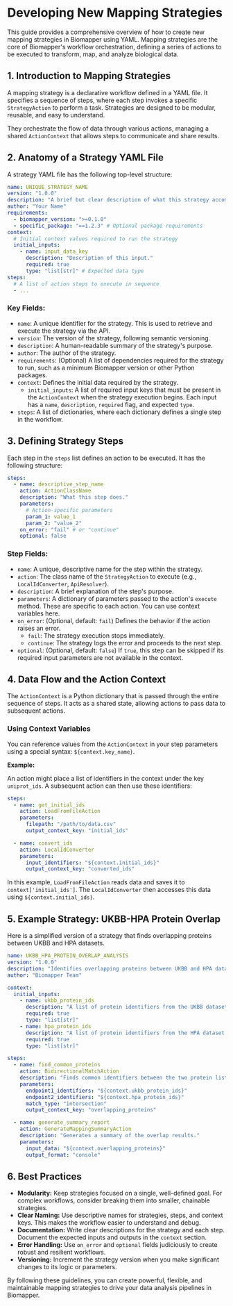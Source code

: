 # Developing New Mapping Strategies

This guide provides a comprehensive overview of how to create new mapping strategies in Biomapper using YAML. Mapping strategies are the core of Biomapper's workflow orchestration, defining a series of actions to be executed to transform, map, and analyze biological data.

## 1. Introduction to Mapping Strategies

A mapping strategy is a declarative workflow defined in a YAML file. It specifies a sequence of steps, where each step invokes a specific `StrategyAction` to perform a task. Strategies are designed to be modular, reusable, and easy to understand.

They orchestrate the flow of data through various actions, managing a shared `ActionContext` that allows steps to communicate and share results.

## 2. Anatomy of a Strategy YAML File

A strategy YAML file has the following top-level structure:

```yaml
name: UNIQUE_STRATEGY_NAME
version: "1.0.0"
description: "A brief but clear description of what this strategy accomplishes."
author: "Your Name"
requirements:
  - biomapper_version: ">=0.1.0"
  - specific_package: "==1.2.3" # Optional package requirements
context:
  # Initial context values required to run the strategy
  initial_inputs:
    - name: input_data_key
      description: "Description of this input."
      required: true
      type: "list[str]" # Expected data type
steps:
  # A list of action steps to execute in sequence
  - ...
```

### Key Fields:

-   `name`: A unique identifier for the strategy. This is used to retrieve and execute the strategy via the API.
-   `version`: The version of the strategy, following semantic versioning.
-   `description`: A human-readable summary of the strategy's purpose.
-   `author`: The author of the strategy.
-   `requirements`: (Optional) A list of dependencies required for the strategy to run, such as a minimum Biomapper version or other Python packages.
-   `context`: Defines the initial data required by the strategy.
    -   `initial_inputs`: A list of required input keys that must be present in the `ActionContext` when the strategy execution begins. Each input has a `name`, `description`, `required` flag, and expected `type`.
-   `steps`: A list of dictionaries, where each dictionary defines a single step in the workflow.

## 3. Defining Strategy Steps

Each step in the `steps` list defines an action to be executed. It has the following structure:

```yaml
steps:
  - name: descriptive_step_name
    action: ActionClassName
    description: "What this step does."
    parameters:
      # Action-specific parameters
      param_1: value_1
      param_2: "value_2"
    on_error: "fail" # or "continue"
    optional: false
```

### Step Fields:

-   `name`: A unique, descriptive name for the step within the strategy.
-   `action`: The class name of the `StrategyAction` to execute (e.g., `LocalIdConverter`, `ApiResolver`).
-   `description`: A brief explanation of the step's purpose.
-   `parameters`: A dictionary of parameters passed to the action's `execute` method. These are specific to each action. You can use context variables here.
-   `on_error`: (Optional, default: `fail`) Defines the behavior if the action raises an error.
    -   `fail`: The strategy execution stops immediately.
    -   `continue`: The strategy logs the error and proceeds to the next step.
-   `optional`: (Optional, default: `false`) If `true`, this step can be skipped if its required input parameters are not available in the context.

## 4. Data Flow and the Action Context

The `ActionContext` is a Python dictionary that is passed through the entire sequence of steps. It acts as a shared state, allowing actions to pass data to subsequent actions.

### Using Context Variables

You can reference values from the `ActionContext` in your step parameters using a special syntax: `${context.key_name}`.

**Example:**

An action might place a list of identifiers in the context under the key `uniprot_ids`. A subsequent action can then use these identifiers:

```yaml
steps:
  - name: get_initial_ids
    action: LoadFromFileAction
    parameters:
      filepath: "/path/to/data.csv"
      output_context_key: "initial_ids"

  - name: convert_ids
    action: LocalIdConverter
    parameters:
      input_identifiers: "${context.initial_ids}"
      output_context_key: "converted_ids"
```

In this example, `LoadFromFileAction` reads data and saves it to `context['initial_ids']`. The `LocalIdConverter` then accesses this data using `${context.initial_ids}`.

## 5. Example Strategy: UKBB-HPA Protein Overlap

Here is a simplified version of a strategy that finds overlapping proteins between UKBB and HPA datasets.

```yaml
name: UKBB_HPA_PROTEIN_OVERLAP_ANALYSIS
version: "1.0.0"
description: "Identifies overlapping proteins between UKBB and HPA datasets."
author: "Biomapper Team"

context:
  initial_inputs:
    - name: ukbb_protein_ids
      description: "A list of protein identifiers from the UKBB dataset."
      required: true
      type: "list[str]"
    - name: hpa_protein_ids
      description: "A list of protein identifiers from the HPA dataset."
      required: true
      type: "list[str]"

steps:
  - name: find_common_proteins
    action: BidirectionalMatchAction
    description: "Finds common identifiers between the two protein lists."
    parameters:
      endpoint1_identifiers: "${context.ukbb_protein_ids}"
      endpoint2_identifiers: "${context.hpa_protein_ids}"
      match_type: "intersection"
      output_context_key: "overlapping_proteins"

  - name: generate_summary_report
    action: GenerateMappingSummaryAction
    description: "Generates a summary of the overlap results."
    parameters:
      input_data: "${context.overlapping_proteins}"
      output_format: "console"
```

## 6. Best Practices

-   **Modularity:** Keep strategies focused on a single, well-defined goal. For complex workflows, consider breaking them into smaller, chainable strategies.
-   **Clear Naming:** Use descriptive names for strategies, steps, and context keys. This makes the workflow easier to understand and debug.
-   **Documentation:** Write clear descriptions for the strategy and each step. Document the expected inputs and outputs in the `context` section.
-   **Error Handling:** Use `on_error` and `optional` fields judiciously to create robust and resilient workflows.
-   **Versioning:** Increment the strategy version when you make significant changes to its logic or parameters.

By following these guidelines, you can create powerful, flexible, and maintainable mapping strategies to drive your data analysis pipelines in Biomapper.

